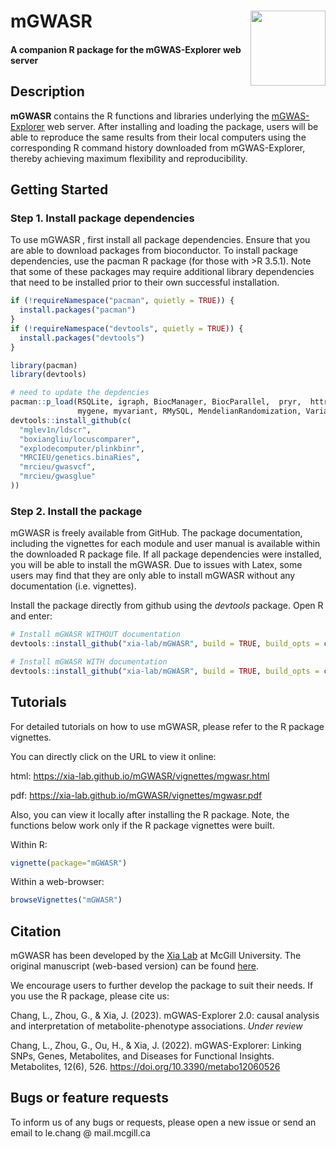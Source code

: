 <!-- README.md is generated from README.Rmd. Please edit that file -->

# mGWASR <img src="man/figures/mgwas_logo.png" align="right" width="120"/>

#### A companion R package for the mGWAS-Explorer web server

## Description

**mGWASR** contains the R functions and libraries underlying the [mGWAS-Explorer](https://www.mgwas.ca/) web server. After installing and loading the package, users will be able to reproduce the same results from their local computers using the corresponding R command history downloaded from mGWAS-Explorer, thereby achieving maximum flexibility and reproducibility.

## Getting Started

### Step 1. Install package dependencies

To use mGWASR , first install all package dependencies. Ensure that you are able to download packages from bioconductor. To install package dependencies, use the pacman R package (for those with \>R 3.5.1). Note that some of these packages may require additional library dependencies that need to be installed prior to their own successful installation.

``` r
if (!requireNamespace("pacman", quietly = TRUE)) {
  install.packages("pacman")
}
if (!requireNamespace("devtools", quietly = TRUE)) {
  install.packages("devtools")
}

library(pacman)
library(devtools)

# need to update the depdencies
pacman::p_load(RSQLite, igraph, BiocManager, BiocParallel,  pryr,  httr,  reshape,  ggplot2,  RJSONIO,  RCurl,  XML,  ggforce,  graphlayouts,  compiler,  dplyr,  RColorBrewer,  Cairo,  plyr,  qs,  rjson,  TwoSampleMR,
               mygene, myvariant, RMySQL, MendelianRandomization, VariantAnnotation)
devtools::install_github(c(
  "mglev1n/ldscr",
  "boxiangliu/locuscomparer",
  "explodecomputer/plinkbinr",
  "MRCIEU/genetics.binaRies",
  "mrcieu/gwasvcf",
  "mrcieu/gwasglue"
))
```

### Step 2. Install the package

mGWASR is freely available from GitHub. The package documentation, including the vignettes for each module and user manual is available within the downloaded R package file. If all package dependencies were installed, you will be able to install the mGWASR. Due to issues with Latex, some users may find that they are only able to install mGWASR without any documentation (i.e. vignettes).

Install the package directly from github using the *devtools* package. Open R and enter:

``` r
# Install mGWASR WITHOUT documentation
devtools::install_github("xia-lab/mGWASR", build = TRUE, build_opts = c("--no-resave-data", "--no-manual", "--no-build-vignettes"), force = TRUE)

# Install mGWASR WITH documentation
devtools::install_github("xia-lab/mGWASR", build = TRUE, build_opts = c("--no-resave-data", "--no-manual"), build_vignettes = TRUE, force = TRUE)
```

## Tutorials

For detailed tutorials on how to use mGWASR, please refer to the R package vignettes.

You can directly click on the URL to view it online:

html: <https://xia-lab.github.io/mGWASR/vignettes/mgwasr.html>

pdf: <https://xia-lab.github.io/mGWASR/vignettes/mgwasr.pdf>

Also, you can view it locally after installing the R package. Note, the functions below work only if the R package vignettes were built.

Within R:

``` r
vignette(package="mGWASR")
```

Within a web-browser:

``` r
browseVignettes("mGWASR")
```

## Citation

mGWASR has been developed by the [Xia Lab](http://xialab.ca/) at McGill University. The original manuscript (web-based version) can be found [here](https://www.mdpi.com/2218-1989/12/6/526).

We encourage users to further develop the package to suit their needs. If you use the R package, please cite us:

Chang, L., Zhou, G., & Xia, J. (2023). mGWAS-Explorer 2.0: causal analysis and interpretation of metabolite-phenotype associations. *Under review*

Chang, L., Zhou, G., Ou, H., & Xia, J. (2022). mGWAS-Explorer: Linking SNPs, Genes, Metabolites, and Diseases for Functional Insights. Metabolites, 12(6), 526. <https://doi.org/10.3390/metabo12060526>

## Bugs or feature requests

To inform us of any bugs or requests, please open a new issue or send an email to le.chang \@ mail.mcgill.ca
